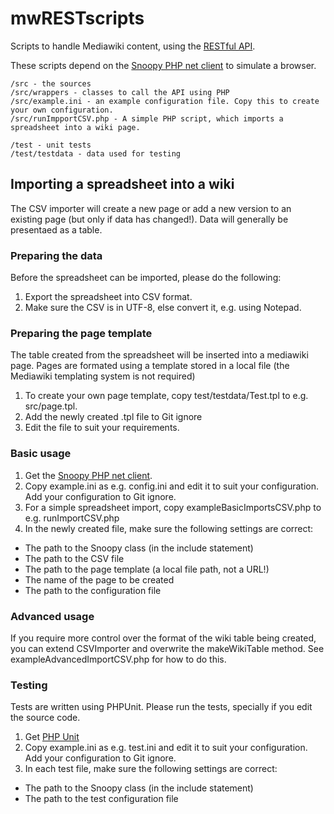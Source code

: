 # mwRESTscripts
Scripts to handle Mediawiki content, using the [RESTful API](http://www.mediawiki.org/wiki/API:Main_page).

These scripts depend on the [Snoopy PHP net client](http://sourceforge.net/projects/snoopy/) to simulate a browser.

```
/src - the sources
/src/wrappers - classes to call the API using PHP
/src/example.ini - an example configuration file. Copy this to create your own configuration.
/src/runImpportCSV.php - A simple PHP script, which imports a spreadsheet into a wiki page.

/test - unit tests 
/test/testdata - data used for testing
```

## Importing a spreadsheet into a wiki
The CSV importer will create a new page or add a new version to an existing page (but only if data has changed!).
Data will generally be presentaed as a table.

### Preparing the data
Before the spreadsheet can be imported, please do the following:
1. Export the spreadsheet into CSV format.
2. Make sure the CSV is in UTF-8, else convert it, e.g. using Notepad.

### Preparing the page template
The table created from the spreadsheet will be inserted into a mediawiki page. 
Pages are formated using a template stored in a local file (the Mediawiki templating system is not required)
1. To create your own page template, copy test/testdata/Test.tpl to e.g. src/page.tpl.
2. Add the newly created .tpl file to Git ignore
3. Edit the file to suit your requirements. 

### Basic usage
1. Get the [Snoopy PHP net client](http://sourceforge.net/projects/snoopy/). 
2. Copy example.ini as e.g. config.ini and edit it to suit your configuration. Add your configuration to Git ignore.
3. For a simple spreadsheet import, copy exampleBasicImportsCSV.php to e.g. runImportCSV.php
4. In the newly created file, make sure the following settings are correct:
  * The path to the Snoopy class (in the include statement)
  * The path to the CSV file
  * The path to the page template (a local file path, not a URL!)
  * The name of the page to be created
  * The path to the configuration file
  
### Advanced usage
If you require more control over the format of the wiki table being created, you can extend CSVImporter and overwrite the makeWikiTable method. 
See exampleAdvancedImportCSV.php for how to do this.

### Testing
Tests are written using PHPUnit. Please run the tests, specially if you edit the source code.
1. Get [PHP Unit](https://phpunit.de/)
2. Copy example.ini as e.g. test.ini and edit it to suit your configuration. Add your configuration to Git ignore.
4. In each test file, make sure the following settings are correct:
  * The path to the Snoopy class (in the include statement)
  * The path to the test configuration file
